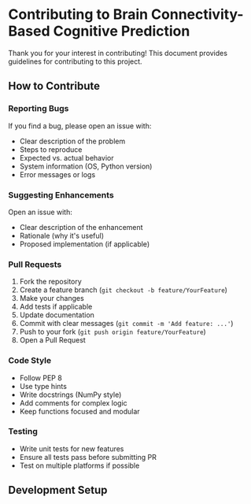 # Contributing to Brain Connectivity-Based Cognitive Prediction

Thank you for your interest in contributing! This document provides guidelines for contributing to this project.

## How to Contribute

### Reporting Bugs

If you find a bug, please open an issue with:
- Clear description of the problem
- Steps to reproduce
- Expected vs. actual behavior
- System information (OS, Python version)
- Error messages or logs

### Suggesting Enhancements

Open an issue with:
- Clear description of the enhancement
- Rationale (why it's useful)
- Proposed implementation (if applicable)

### Pull Requests

1. Fork the repository
2. Create a feature branch (`git checkout -b feature/YourFeature`)
3. Make your changes
4. Add tests if applicable
5. Update documentation
6. Commit with clear messages (`git commit -m 'Add feature: ...'`)
7. Push to your fork (`git push origin feature/YourFeature`)
8. Open a Pull Request

### Code Style

- Follow PEP 8
- Use type hints
- Write docstrings (NumPy style)
- Add comments for complex logic
- Keep functions focused and modular

### Testing

- Write unit tests for new features
- Ensure all tests pass before submitting PR
- Test on multiple platforms if possible

## Development Setup

